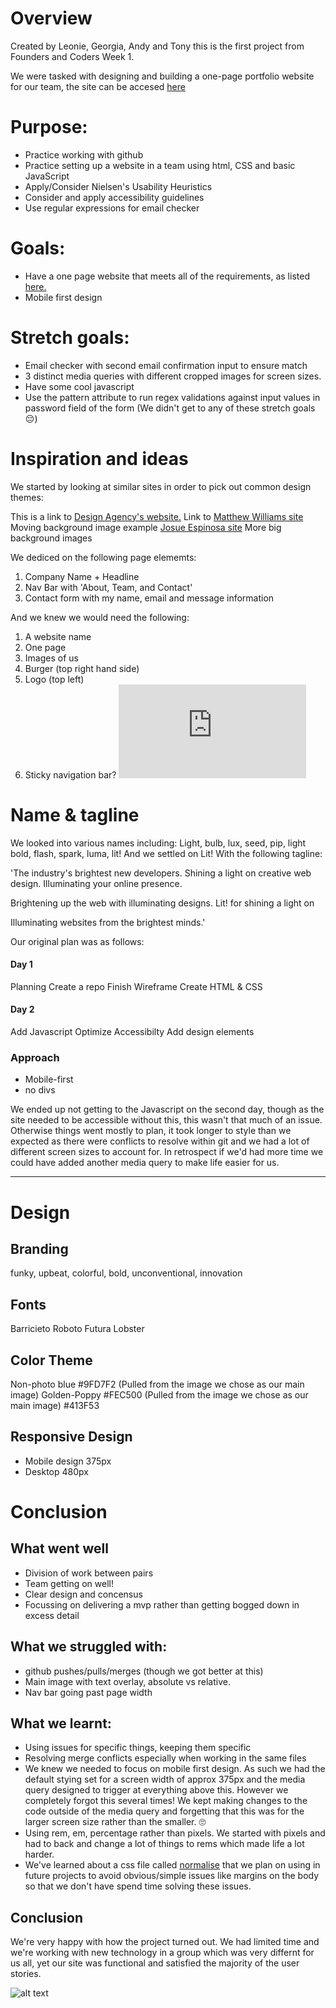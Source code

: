 # Overview

Created by Leonie, Georgia, Andy and Tony this is the first project from Founders and Coders Week 1. 

We were tasked with designing and building a one-page portfolio website for our team, 
the site can be accesed [here](https://fac-17.github.io/MNOP/)

# Purpose:
 - Practice working with github 
 - Practice setting up a website in a team using html, CSS and basic JavaScript 
 - Apply/Consider Nielsen's Usability Heuristics
 - Consider and apply accessibility guidelines
 - Use regular expressions for email checker
 
# Goals:
  - Have a one page website that meets all of the requirements, as listed [here.](https://github.com/foundersandcoders/master-reference/blob/master/coursebook/week-1/project.md)
 - Mobile first design
 
 # Stretch goals:
 - Email checker with second email confirmation input to ensure match
 - 3 distinct media queries with different cropped images for screen sizes.
 - Have some cool javascript
 - Use the pattern attribute to run regex validations against input values in password field of the form
(We didn't get to any of these stretch goals 😔)

# Inspiration and ideas

We started by looking at similar sites in order to pick out common design themes:

This is a link to [Design Agency's website.](https://www.designagency.co.uk/about#)
Link to [Matthew Williams site](http://findmatthew.com/) Moving background image example 
[Josue Espinosa site](http://ejosue.com/) More big background images
 
We dediced on the following page elememts: 
1. Company Name + Headline 
2. Nav Bar with 'About, Team, and Contact'
3. Contact form with my name, email and message information
 
And we knew we would need the following: 
1. A website name
2. One page
3. Images of us
4. Burger (top right hand side)
5. Logo (top left)
6. Sticky navigation bar? ![We looked into the pros and cons of this](https://www.awwwards.com/fixed-navigation-bars-pros-and-cons.html)


# Name & tagline

We looked into various names including: Light, bulb, lux, seed, pip, light bold, flash, spark, luma, lit!
And we settled on
Lit!
With the following tagline:

'The industry's brightest new developers. Shining a light on creative web design. Illuminating your online presence.

Brightening up the web with illuminating designs. Lit! for shining a light on 

Illuminating websites from the brightest minds.'

Our original plan was as follows:

#### Day 1
Planning 
Create a repo 
Finish Wireframe 
Create HTML & CSS 

#### Day 2
Add Javascript 
Optimize Accessibilty 
Add design elements 

### Approach 
- Mobile-first 
- no divs 

We ended up not getting to the Javascript on the second day, though as the site needed to be accessible without this, this wasn't that much of an issue. Otherwise things went mostly to plan, it took longer to style than we expected as there were conflicts to resolve within git and we had a lot of different screen sizes to account for. In retrospect if we'd had more time we could have added another media query to make life easier for us.


---

# Design

## Branding
funky, upbeat, colorful, bold, unconventional, innovation

## Fonts
Barricieto 
Roboto
Futura
Lobster


## Color Theme 
Non-photo blue #9FD7F2 (Pulled from the image we chose as our main image)
Golden-Poppy #FEC500 (Pulled from the image we chose as our main image)
#413F53

## Responsive Design
- Mobile design 375px
- Desktop 480px

 

# Conclusion

 ## What went well
 - Division of work between pairs
 - Team getting on well!
 - Clear design and concensus
 - Focussing on delivering a mvp rather than getting bogged down in excess detail
 
 
 ## What we struggled with:
 - github pushes/pulls/merges (though we got better at this)
 - Main image with text overlay, absolute vs relative. 
 - Nav bar going past page width
 
 
 
 ## What we learnt:
 - Using issues for specific things, keeping them specific 
 - Resolving merge conflicts especially when working in the same files
 - We knew we needed to focus on mobile first design. As such we had the default stying set for a screen width of approx 375px and the media query designed to trigger at everything above this. However we completely forgot this several times! We kept making changes to the code outside of the media query and forgetting that this was for the larger screen size rather than the smaller. 🙄
 - Using rem, em, percentage rather than pixels. We started with pixels and had to back and change a lot of things to rems which made life a lot harder. 
- We've learned about a css file called [normalise](https://necolas.github.io/normalize.css/) that we plan on using in future projects to avoid obvious/simple issues like margins on the body so that we don't have spend time solving these issues. 


## Conclusion

We're very happy with how the project turned out. We had limited time and we're working with new technology in a group which was very differnt for us all, yet our site was functional and satisfied the majority of the user stories. 

![alt text](https://media.giphy.com/media/YPTy760meD2xi/giphy.gif)

 
